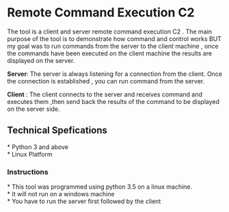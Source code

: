<h1>Remote Command Execution C2</h1>

The tool is a client and server remote command execution C2 . The main purpose of the tool is to demonstrate how command and control 
works BUT my goal was to run commands from the server to the client machine , once the commands have been executed on the client machine
the results are displayed on the server.

<b>Server</b>: The server is always listening for a connection from the client. Once the connection is established , you can run command from 
the server.

<b>Client</b> : The client connects to the server and receives command and executes them ,then send back the results of the command to be 
displayed on the server side.

<h2>Technical Spefications</h2>
* Python 3 and above <br>
* Linux Platform  
<h3>Instructions</h3>
* This tool was programmed using python 3.5 on a linux machine. <br>
* It will not run on a windows machine <br>
* You have to run the server first followed by the client
